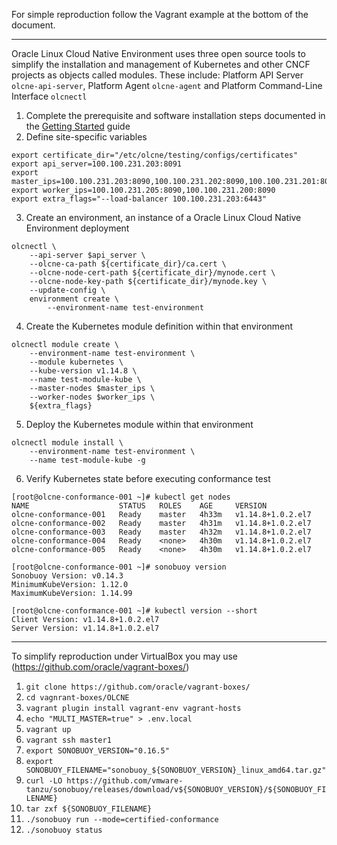 For simple reproduction follow the Vagrant example at the bottom of the document.
***
Oracle Linux Cloud Native Environment uses three open source tools to simplify the installation and management of Kubernetes and other CNCF projects as objects called modules.
These include: Platform API Server `olcne-api-server`, Platform Agent `olcne-agent` and Platform Command-Line Interface `olcnectl`

1. Complete the prerequisite and software installation steps documented in the [Getting Started](https://docs.oracle.com/en/operating-systems/olcne/start/) guide
2. Define site-specific variables
~~~
export certificate_dir="/etc/olcne/testing/configs/certificates"
export api_server=100.100.231.203:8091
export master_ips=100.100.231.203:8090,100.100.231.202:8090,100.100.231.201:8090
export worker_ips=100.100.231.205:8090,100.100.231.200:8090
export extra_flags="--load-balancer 100.100.231.203:6443"
~~~
3. Create an environment, an instance of a Oracle Linux Cloud Native Environment deployment
~~~
olcnectl \
    --api-server $api_server \
    --olcne-ca-path ${certificate_dir}/ca.cert \
    --olcne-node-cert-path ${certificate_dir}/mynode.cert \
    --olcne-node-key-path ${certificate_dir}/mynode.key \
    --update-config \
    environment create \
        --environment-name test-environment
~~~
4. Create the Kubernetes module definition within that environment
~~~
olcnectl module create \
    --environment-name test-environment \
    --module kubernetes \
    --kube-version v1.14.8 \
    --name test-module-kube \
    --master-nodes $master_ips \
    --worker-nodes $worker_ips \
    ${extra_flags}
~~~
5. Deploy the Kubernetes module within that environment
~~~
olcnectl module install \
    --environment-name test-environment \
    --name test-module-kube -g
~~~
6. Verify Kubernetes state before executing conformance test
~~~
[root@olcne-conformance-001 ~]# kubectl get nodes
NAME                    STATUS   ROLES    AGE     VERSION
olcne-conformance-001   Ready    master   4h33m   v1.14.8+1.0.2.el7
olcne-conformance-002   Ready    master   4h31m   v1.14.8+1.0.2.el7
olcne-conformance-003   Ready    master   4h32m   v1.14.8+1.0.2.el7
olcne-conformance-004   Ready    <none>   4h30m   v1.14.8+1.0.2.el7
olcne-conformance-005   Ready    <none>   4h30m   v1.14.8+1.0.2.el7

[root@olcne-conformance-001 ~]# sonobuoy version
Sonobuoy Version: v0.14.3
MinimumKubeVersion: 1.12.0
MaximumKubeVersion: 1.14.99

[root@olcne-conformance-001 ~]# kubectl version --short
Client Version: v1.14.8+1.0.2.el7
Server Version: v1.14.8+1.0.2.el7
~~~
***
To simplify reproduction under VirtualBox you may use (https://github.com/oracle/vagrant-boxes/)
1. `git clone https://github.com/oracle/vagrant-boxes/`
2. `cd vagnrant-boxes/OLCNE`
3. `vagrant plugin install vagrant-env vagrant-hosts`
4. `echo "MULTI_MASTER=true" > .env.local`
5. `vagrant up`
6. `vagrant ssh master1`
7. `export SONOBUOY_VERSION="0.16.5"`
8. `export SONOBUOY_FILENAME="sonobuoy_${SONOBUOY_VERSION}_linux_amd64.tar.gz"`
9. `curl -LO https://github.com/vmware-tanzu/sonobuoy/releases/download/v${SONOBUOY_VERSION}/${SONOBUOY_FILENAME}`
10. `tar zxf ${SONOBUOY_FILENAME}`
11. `./sonobuoy run --mode=certified-conformance`
12. `./sonobuoy status`
